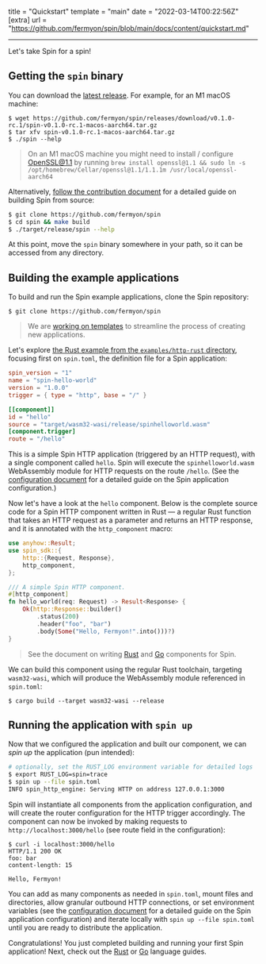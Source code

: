 title = "Quickstart"
template = "main"
date = "2022-03-14T00:22:56Z"
[extra]
url = "https://github.com/fermyon/spin/blob/main/docs/content/quickstart.md"

---

Let's take Spin for a spin!

## Getting the `spin` binary

You can download the [latest release](https://github.com/fermyon/spin/releases).
For example, for an M1 macOS machine:

```
$ wget https://github.com/fermyon/spin/releases/download/v0.1.0-rc.1/spin-v0.1.0-rc.1-macos-aarch64.tar.gz
$ tar xfv spin-v0.1.0-rc.1-macos-aarch64.tar.gz
$ ./spin --help
```

> On an M1 macOS machine you might need to install / configure OpenSSL@1.1 by
> running
> `brew install openssl@1.1 && sudo ln -s /opt/homebrew/Cellar/openssl@1.1/1.1.1m /usr/local/openssl-aarch64`

Alternatively, [follow the contribution document](/contributing) for a detailed guide
on building Spin from source:

```bash
$ git clone https://github.com/fermyon/spin
$ cd spin && make build
$ ./target/release/spin --help
```

At this point, move the `spin` binary somewhere in your path, so it can be
accessed from any directory.

## Building the example applications

To build and run the Spin example applications, clone the Spin repository:

```
$ git clone https://github.com/fermyon/spin
```

> We are [working on templates](https://github.com/fermyon/spin/pull/186)
> to streamline the process of creating new applications.

Let's explore [the Rust example from the `examples/http-rust` directory](https://github.com/fermyon/spin/tree/main/examples/http-rust),
focusing first on `spin.toml`, the definition file for a Spin application:

```toml
spin_version = "1"
name = "spin-hello-world"
version = "1.0.0"
trigger = { type = "http", base = "/" }

[[component]]
id = "hello"
source = "target/wasm32-wasi/release/spinhelloworld.wasm"
[component.trigger]
route = "/hello"
```

This is a simple Spin HTTP application (triggered by an HTTP request), with a
single component called `hello`. Spin will execute the `spinhelloworld.wasm`
WebAssembly module for HTTP requests on the route `/hello`.
(See the [configuration document](/configuration) for a detailed guide on the Spin
application configuration.)

Now let's have a look at the `hello` component. Below is the complete source
code for a Spin HTTP component written in Rust — a regular Rust function that
takes an HTTP request as a parameter and returns an HTTP response, and it is
annotated with the `http_component` macro:

```rust
use anyhow::Result;
use spin_sdk::{
    http::{Request, Response},
    http_component,
};

/// A simple Spin HTTP component.
#[http_component]
fn hello_world(req: Request) -> Result<Response> {
    Ok(http::Response::builder()
        .status(200)
        .header("foo", "bar")
        .body(Some("Hello, Fermyon!".into()))?)
}
```

> See the document on writing [Rust](/rust-components) and [Go](/go-components)
> components for Spin.

We can build this component using the regular Rust toolchain, targeting
`wasm32-wasi`, which will produce the WebAssembly module referenced in
`spin.toml`:

```
$ cargo build --target wasm32-wasi --release
```

## Running the application with `spin up`

Now that we configured the application and built our component, we can _spin up_
the application (pun intended):

```bash
# optionally, set the RUST_LOG environment variable for detailed logs 
$ export RUST_LOG=spin=trace
$ spin up --file spin.toml
INFO spin_http_engine: Serving HTTP on address 127.0.0.1:3000
```

Spin will instantiate all components from the application configuration, and
will create the router configuration for the HTTP trigger accordingly. The
component can now be invoked by making requests to `http://localhost:3000/hello`
(see route field in the configuration):

```
$ curl -i localhost:3000/hello
HTTP/1.1 200 OK
foo: bar
content-length: 15

Hello, Fermyon!
```

You can add as many components as needed in `spin.toml`, mount files and
directories, allow granular outbound HTTP connections, or set environment variables
(see the [configuration document](/configuration) for a detailed guide on
the Spin application configuration) and iterate locally with
`spin up --file spin.toml` until you are ready to distribute the application.

Congratulations! You just completed building and running your first Spin
application!
Next, check out the [Rust](/rust-components) or [Go](/go-components) language
guides.
